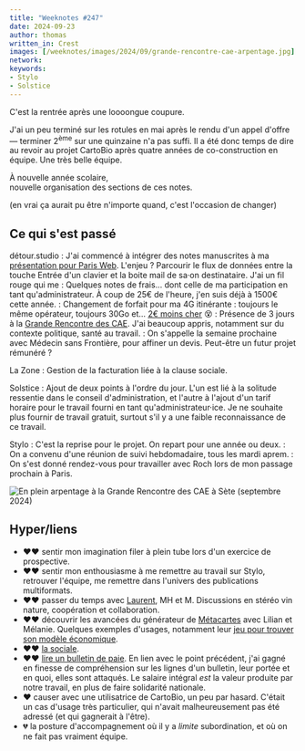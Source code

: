 ```yaml
---
title: "Weeknotes #247"
date: 2024-09-23
author: thomas
written_in: Crest
images: [/weeknotes/images/2024/09/grande-rencontre-cae-arpentage.jpg]
network:
keywords:
- Stylo
- Solstice
---
```


C'est la rentrée après une loooongue coupure.

J'ai un peu terminé sur les rotules en mai après le rendu d'un appel d'offre — terminer 2<sup>ème</sup> sur une quinzaine n'a pas suffi. Il a été donc temps de dire au revoir au projet CartoBio après quatre années de co-construction en équipe. Une très belle équipe.

À nouvelle année scolaire,\
nouvelle organisation des sections de ces notes.

(en vrai ça aurait pu être n'importe quand, c'est l'occasion de changer)

<!--more-->

## Ce qui s'est passé

détour.studio
: J'ai commencé à intégrer des notes manuscrites à ma [présentation pour Paris Web](https://www.paris-web.fr/2024/conference/appuyez-sur-entree-pour-envoyer-ce-message). L'enjeu ? Parcourir le flux de données entre la touche Entrée d'un clavier et la boite mail de sa·on destinataire. J'ai un fil rouge qui me
: Quelques notes de frais… dont celle de ma participation en tant qu'administrateur. À coup de 25€ de l'heure, j'en suis déjà à 1500€ cette année.
: Changement de forfait pour ma 4G itinérante : toujours le même opérateur, toujours 30Go et… [2€ moins cher](https://www.cdiscount.com/cdiscount-mobile/) 😵
: Présence de 3 jours à la [Grande Rencontre des CAE](https://rencontre.les-cae.coop/). J'ai beaucoup appris, notamment sur du contexte politique, santé au travail.
: On s'appelle la semaine prochaine avec Médecin sans Frontière, pour affiner un devis. Peut-être un futur projet rémunéré ?

La Zone
: Gestion de la facturation liée à la clause sociale.

Solstice
: Ajout de deux points à l'ordre du jour. L'un est lié à la solitude ressentie dans le conseil d'administration, et l'autre à l'ajout d'un tarif horaire pour le travail fourni en tant qu'administrateur·ice. Je ne souhaite plus fournir de travail gratuit, surtout s'il y a une faible reconnaissance de ce travail.

Stylo
: C'est la reprise pour le projet. On repart pour une année ou deux.
: On a convenu d'une réunion de suivi hebdomadaire, tous les mardi aprem.
: On s'est donné rendez-vous pour travailler avec Roch lors de mon passage prochain à Paris.

![](/weeknotes/images/2024/09/grande-rencontre-cae-arpentage.jpg "En plein arpentage à la Grande Rencontre des CAE à Sète (septembre 2024)")

## Hyper/liens

- <span aria-label="J'ai beaucoup aimé">❤️❤️</span> sentir mon imagination filer à plein tube lors d'un exercice de prospective.
- <span aria-label="J'ai beaucoup aimé">❤️❤️</span> sentir mon enthousiasme à me remettre au travail sur Stylo, retrouver l'équipe, me remettre dans l'univers des publications multiformats.
- <span aria-label="J'ai beaucoup aimé">❤️❤️</span> passer du temps avec [Laurent](https://cocotier.xyz), MH et M. Discussions en stéréo vin nature, coopération et collaboration.
- <span aria-label="J'ai beaucoup aimé">❤️❤️</span> découvrir les avancées du générateur de [Métacartes](https://metacartes.net/) avec Lilian et Mélanie. Quelques exemples d'usages, notamment leur [jeu pour trouver son modèle économique](https://well-language-c73.notion.site/Bienvenue-e00f89eaf8af4315b48dd96767dd24e4).
- <span aria-label="J'ai beaucoup aimé">❤️❤️</span> [la sociale](https://www.cinemutins.com/la-sociale).
- <span aria-label="J'ai beaucoup aimé">❤️❤️</span> [lire un bulletin de paie](https://www.youtube.com/watch?v=IPCXLT_MOZc). En lien avec le point précédent, j'ai gagné en finesse de compréhension sur les lignes d'un bulletin, leur portée et en quoi, elles sont attaqués. Le salaire intégral _est_ la valeur produite par notre travail, en plus de faire solidarité nationale.
- <span aria-label="J'ai aimé">❤️</span> causer avec une utilisatrice de CartoBio, un peu par hasard. C'était un cas d'usage très particulier, qui n'avait malheureusement pas été adressé (et qui gagnerait à l'être).
- <span aria-label="J'ai eu de la peine avec">💔</span> la posture d'accompagnement où il y a _limite_ subordination, et où on ne fait pas vraiment équipe.

